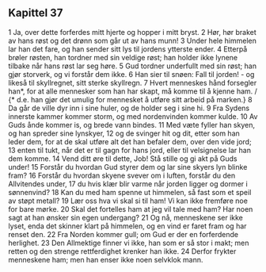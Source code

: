 ## Kapittel 37

1 Ja, over dette forferdes mitt hjerte og hopper i mitt bryst.
2 Hør, hør braket av hans røst og det drønn som går ut av hans munn!
3 Under hele himmelen lar han det fare, og han sender sitt lys til jordens ytterste ender.
4 Etterpå brøler røsten, han tordner med sin veldige røst; han holder ikke lynene tilbake når hans røst lar seg høre.
5 Gud tordner underfullt med sin røst; han gjør storverk, og vi forstår dem ikke.
6 Han sier til snøen: Fall til jorden! - og likeså til skyllregnet, sitt sterke skyllregn.
7 Hvert menneskes hånd forsegler han*, for at alle mennesker som han har skapt, må komme til å kjenne ham. / {* d.e. han gjør det umulig for mennesket å utføre sitt arbeid på marken.}
8 Da går de ville dyr inn i sine huler, og de holder seg i sine hi.
9 Fra Sydens innerste kammer kommer storm, og med nordenvinden kommer kulde.
10 Av Guds ånde kommer is, og brede vann bindes.
11 Med væte fyller han skyen, og han spreder sine lynskyer,
12 og de svinger hit og dit, etter som han leder dem, for at de skal utføre alt det han befaler dem, over den vide jord;
13 enten til tukt, når det er til gagn for hans jord, eller til velsignelse lar han dem komme.
14 Vend ditt øre til dette, Job! Stå stille og gi akt på Guds under!
15 Forstår du hvordan Gud styrer dem og lar sine skyers lyn blinke fram?
16 Forstår du hvordan skyene svever om i luften, forstår du den Allvitendes under,
17 du hvis klær blir varme når jorden ligger og dormer i sønnenvind?
18 Kan du med ham spenne ut himmelen, så fast som et speil av støpt metall?
19 Lær oss hva vi skal si til ham! Vi kan ikke fremføre noe for bare mørke.
20 Skal det fortelles ham at jeg vil tale med ham? Har noen sagt at han ønsker sin egen undergang?
21 Og nå, menneskene ser ikke lyset, enda det skinner klart på himmelen, og en vind er faret fram og har renset den.
22 Fra Norden kommer gull; om Gud er der en forferdende herlighet.
23 Den Allmektige finner vi ikke, han som er så stor i makt; men retten og den strenge rettferdighet krenker han ikke.
24 Derfor frykter menneskene ham; men han enser ikke noen selvklok mann.
